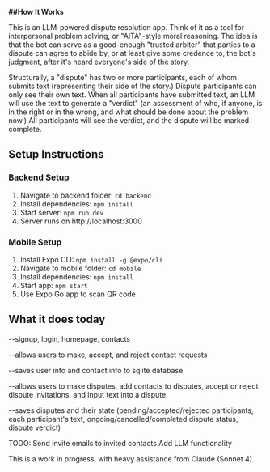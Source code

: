 **##How It Works**

This is an LLM-powered dispute resolution app. Think of it as a tool for interpersonal problem solving, or "AITA"-style moral reasoning.  The idea is that the bot can serve as a good-enough "trusted arbiter" that parties to a dispute can agree to abide by, or at least give some credence to, the bot's judgment, after it's heard everyone's side of the story. 

Structurally, a "dispute" has two or more participants, each of whom submits text (representing their side of the story.) Dispute participants can only see their own text. When all participants have submitted text, an LLM will use the text to generate a "verdict" (an assessment of who, if anyone, is in the right or in the wrong, and what should be done about the problem now.) All participants will see the verdict, and the dispute will be marked complete. 

## Setup Instructions

### Backend Setup
1. Navigate to backend folder: `cd backend`
2. Install dependencies: `npm install`
3. Start server: `npm run dev`
4. Server runs on http://localhost:3000

### Mobile Setup
1. Install Expo CLI: `npm install -g @expo/cli`
2. Navigate to mobile folder: `cd mobile`
3. Install dependencies: `npm install`
4. Start app: `npm start`
5. Use Expo Go app to scan QR code

## What it does today
--signup, login, homepage, contacts

--allows users to make, accept, and reject contact requests

--saves user info and contact info to sqlite database

--allows users to make disputes, add contacts to disputes, accept or reject dispute invitations, and input text into a dispute. 

--saves disputes and their state (pending/accepted/rejected participants,  each participant's text, ongoing/cancelled/completed dispute status, dispute verdict)



TODO:
Send invite emails to invited contacts
Add LLM functionality


This is a work in progress, with heavy assistance from Claude (Sonnet 4).
